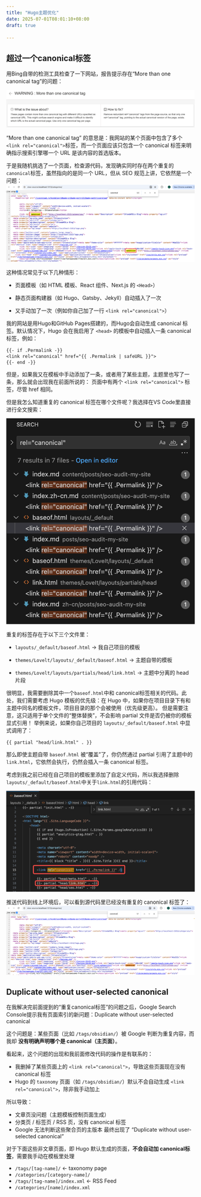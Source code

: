 ```yaml
---
title: "Hugo主题优化"
date: 2025-07-01T08:01:10+08:00
draft: true

---
```


## 超过一个canonical标签
用Bing自带的检测工具检查了一下网站，报告提示存在“More than one canonical tag”的问题：

![more-than-one-canonical-tag](more-than-one-canonical-tag.png)

“More than one canonical tag” 的意思是：我网站的某个页面中包含了多个` <link rel="canonical"> `标签，而一个页面应该只包含一个 canonical 标签来明确指示搜索引擎哪一个 URL 是该内容的首选版本。

于是我随机挑选了一个页面，检查源代码，发现确实同时存在两个重复的`canonical`标签，虽然指向的是同一个 URL，但从 SEO 规范上讲，它依然是一个问题：
![two-canonical-tags](two-canonical-tags.png)

这种情况常见于以下几种情形：

- 页面模板（如 HTML 模板、React 组件、Next.js 的 `<Head>`）

- 静态页面构建器（如 Hugo、Gatsby、Jekyll）自动插入了一次

- 又手动加了一次（例如你自己加了一行 `<link rel="canonical">`）

我的网站是用Hugo和GitHub Pages搭建的，而Hugo会自动生成 canonical 标签。默认情况下，Hugo 会在我启用了 `<head>` 的模板中自动插入一条 canonical 标签，例如：
```gohtml
{{- if .Permalink -}}
<link rel="canonical" href="{{ .Permalink | safeURL }}">
{{- end -}}
```

但是，如果我又在模板中手动添加了一条，或者用了某些主题，主题里也写了一条，那么就会出现我在前面所说的：
页面中有两个 `<link rel="canonical">` 标签，尽管 href 相同。

但是我怎么知道重复的 canonical 标签在哪个文件呢？我选择在VS Code里直接进行全文搜索：

![vs-code-full-text-search](vs-code-full-text-search.png)

重复的标签存在于以下三个文件里：

- `layouts/_default/baseof.html` → 我自己项目的模板

- `themes/Lovelt/layouts/_default/baseof.html` → 主题自带的模板

- `themes/Lovelt/layouts/partials/head/link.html` → 主题中分离的 head 片段

很明显，我需要删除其中一个`baseof.html`中和 canonical标签相关的代码。此处，我们需要考虑 Hugo 模板的优先级：在 Hugo 中，如果你在项目目录下有和主题中同名的模板文件，项目目录的那个会被使用（优先级更高）。
但是需要注意，这只适用于单个文件的“整体替换”，不会影响 partial 文件是否仍被你的模板显式引用！
举例来说，如果你自己项目的 `layouts/_default/baseof.html` 中显式调用了：
```gohtml
{{ partial "head/link.html" . }}
```
那么即使主题自带 `baseof.html` 被“覆盖”了，你仍然通过 partial 引用了主题中的 `link.html`，它依然会执行，仍然会插入一条 canonical 标签。

考虑到我之前已经在自己项目的模板里添加了自定义代码，所以我选择删除`layouts/_default/baseof.html`中关于`link.html`的引用代码：

![delete-link-html](delete-link-html.png)

推送代码到线上环境后，可以看到源代码里已经没有重复的 canonical 标签了：
![duplicate-canonical-tags-result](duplicate-canonical-tags-result.png)

## Duplicate without user-selected canonical
在我解决完前面提到的“重复canonical标签”的问题之后，Google Search Console提示我有页面索引的新问题：Duplicate without user-selected canonical

这个问题是：某些页面（比如 `/tags/obsidian/`）被 Google 判断为重复内容，而我却 **没有明确声明哪个是 canonical（主页面）**。

看起来，这个问题的出现和我前面修改代码的操作是有联系的：

* 我删掉了某些页面上的 `<link rel="canonical">`，导致这些页面现在没有 canonical 标签
* Hugo 的 `taxonomy` 页面（如 `/tags/obsidian/`）默认不会自动生成 `<link rel="canonical">`，除非我手动加上

所以导致：

* 文章页没问题（主题模板控制页面生成）
* 分类页 / 标签页 / RSS 页，没有 canonical 标签
* Google 无法判断这些聚合页的主版本
最终出现了 “Duplicate without user-selected canonical”

对于下面这些非文章页面，即 Hugo 默认生成的页面，**不会自动加 canonical标签**，需要我手动在模板里处理

* `/tags/[tag-name]/` ← taxonomy page
* `/categories/[category-name]/`
* `/tags/[tag-name]/index.xml` ← RSS Feed
* `/categories/[name]/index.xml`

